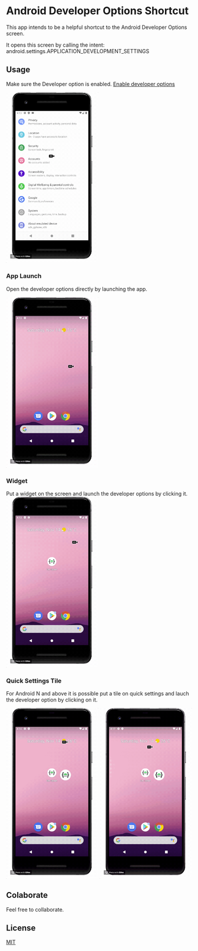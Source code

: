 # Android Developer Options Shortcut

This app intends to be a helpful shortcut to the Android Developer Options screen.

It opens this screen by calling the intent: android.settings.APPLICATION_DEVELOPMENT_SETTINGS

## Usage

Make sure the Developer option is enabled. [Enable developer options](https://developer.android.com/studio/debug/dev-options)

<img src="./demo/01_EnableDevOptions.gif" width="250">

### App Launch
Open the developer options directly by launching the app.

<img src="./demo/02_AppToOpen.gif" width="250">

### Widget

Put a widget on the screen and launch the developer options by clicking it.
<img src="./demo/03_WidgetToOpen.gif" width="250">

### Quick Settings Tile

For Android N and above it is possible put a tile on quick settings and lauch the developer option by clicking on it.

<img src="./demo/04_AddTile.gif" width="250">  <img src="./demo/05_TileToOpen.gif" width="250">

## Colaborate

Feel free to collaborate.

## License
[MIT](LICENSE.txt)